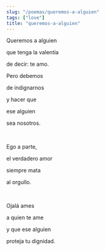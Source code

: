 ```yaml
---
slug: "/poemas/queremos-a-alguien"
tags: ["love"]
title: "queremos-a-alguien"
---
```

Queremos a alguien

que tenga la valentía

de decir: te amo.

Pero debemos

de indignarnos

y hacer que

ese alguien

sea nosotros.

&nbsp;

Ego a parte,

el verdadero amor

siempre mata

al orgullo.

&nbsp;

Ojalá ames

a quien te ame

y que ese alguien

proteja tu dignidad.
